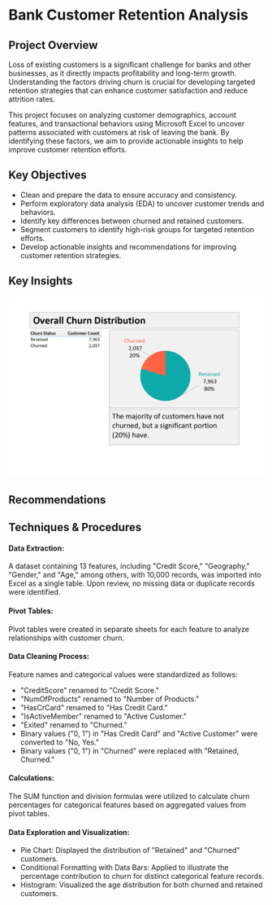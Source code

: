 # Bank Customer Retention Analysis

## Project Overview

Loss of existing customers is a significant challenge for banks and other businesses, as it directly impacts profitability and long-term growth. Understanding the factors driving churn is crucial for developing targeted retention strategies that can enhance customer satisfaction and reduce attrition rates.

This project focuses on analyzing customer demographics, account features, and transactional behaviors using Microsoft Excel to uncover patterns associated with customers at risk of leaving the bank. By identifying these factors, we aim to provide actionable insights to help improve customer retention efforts.

## Key Objectives
- Clean and prepare the data to ensure accuracy and consistency.
- Perform exploratory data analysis (EDA) to uncover customer trends and behaviors.
- Identify key differences between churned and retained customers.
- Segment customers to identify high-risk groups for targeted retention efforts.
- Develop actionable insights and recommendations for improving customer retention strategies.

## Key Insights

![churn distribution.jpg](https://github.com/jakejosh6751/Bank-Customer-Retention-Analysis/blob/main/churn%20distribution.jpg)

## Recommendations

## Techniques & Procedures

#### Data Extraction:
A dataset containing 13 features, including "Credit Score," "Geography," "Gender," and "Age," among others, with 10,000 records, was imported into Excel as a single table. Upon review, no missing data or duplicate records were identified.

#### Pivot Tables:
Pivot tables were created in separate sheets for each feature to analyze relationships with customer churn.

#### Data Cleaning Process:
Feature names and categorical values were standardized as follows:

- "CreditScore" renamed to "Credit Score."
- "NumOfProducts" renamed to "Number of Products."
- "HasCrCard" renamed to "Has Credit Card."
- "IsActiveMember" renamed to "Active Customer."
- "Exited" renamed to "Churned."
- Binary values ("0, 1") in "Has Credit Card" and "Active Customer" were converted to "No, Yes."
- Binary values ("0, 1") in "Churned" were replaced with "Retained, Churned."

#### Calculations:
The SUM function and division formulas were utilized to calculate churn percentages for categorical features based on aggregated values from pivot tables.

#### Data Exploration and Visualization:
- Pie Chart: Displayed the distribution of "Retained" and "Churned" customers.
- Conditional Formatting with Data Bars: Applied to illustrate the percentage contribution to churn for distinct categorical feature records.
- Histogram: Visualized the age distribution for both churned and retained customers.
